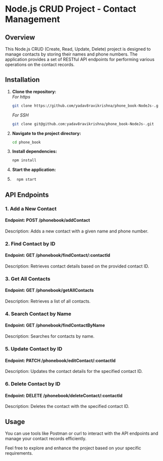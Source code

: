 # Node.js CRUD Project - Contact Management

## Overview

This Node.js CRUD (Create, Read, Update, Delete) project is designed to manage contacts by storing their names and phone numbers. The application provides a set of RESTful API endpoints for performing various operations on the contact records.

## Installation

1. **Clone the repository:**  
    *For https*
   ```bash
   git clone https://github.com/yadav8ravikrishna/phone_book-NodeJs-.git
   ```
   *For SSH*
   ```bash
   git clone git@github.com:yadav8ravikrishna/phone_book-NodeJs-.git
   ```

2. **Navigate to the project directory:**
     ```bash
     cd phone_book
     ```
3. **Install dependencies:**
     ```bash
     npm install
     ```
4. **Start the application:**
5. ```bash
     npm start
   ```
   

## API Endpoints
### 1. Add a New Contact
#### Endpoint: POST /phonebook/addContact
Description: Adds a new contact with a given name and phone number.
### 2. Find Contact by ID
#### Endpoint: GET /phonebook/findContact/:contactId
Description: Retrieves contact details based on the provided contact ID.
### 3. Get All Contacts
#### Endpoint: GET /phonebook/getAllContacts
Description: Retrieves a list of all contacts.
### 4. Search Contact by Name
#### Endpoint: GET /phonebook/findContactByName
Description: Searches for contacts by name.
### 5. Update Contact by ID
#### Endpoint: PATCH /phonebook/editContact/:contactId
Description: Updates the contact details for the specified contact ID.
### 6. Delete Contact by ID
#### Endpoint: DELETE /phonebook/deleteContact/:contactId
Description: Deletes the contact with the specified contact ID.

## Usage
You can use tools like Postman or curl to interact with the API endpoints and manage your contact records efficiently.

Feel free to explore and enhance the project based on your specific requirements.


   
